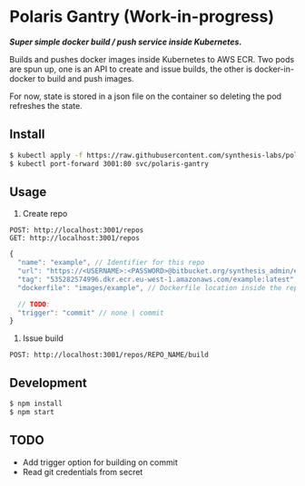 # Polaris Gantry (Work-in-progress)

**_Super simple docker build / push service inside Kubernetes._**

Builds and pushes docker images inside Kubernetes to AWS ECR. Two pods are spun up, one is an API to create and issue builds, the other is docker-in-docker to build and push images.

For now, state is stored in a json file on the container so deleting the pod refreshes the state.

## Install

```sh
$ kubectl apply -f https://raw.githubusercontent.com/synthesis-labs/polaris-gantry/master/polaris-gantry.yaml
$ kubectl port-forward 3001:80 svc/polaris-gantry
```

## Usage

1. Create repo

```
POST: http://localhost:3001/repos
GET: http://localhost:3001/repos
```

```js
{
  "name": "example", // Identifier for this repo
  "url": "https://<USERNAME>:<PASSWORD>@bitbucket.org/synthesis_admin/example.git", // Git repo, include credentials
  "tag": "535282574996.dkr.ecr.eu-west-1.amazonaws.com/example:latest", // Tag which includes docker registry to use
  "dockerfile": "images/example", // Dockerfile location inside the repo

  // TODO:
  "trigger": "commit" // none | commit
}
```

1. Issue build

```
POST: http://localhost:3001/repos/REPO_NAME/build
```

## Development

```sh
$ npm install
$ npm start
```

## TODO

- Add trigger option for building on commit
- Read git credentials from secret
